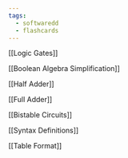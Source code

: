 ```yaml
---
tags:
  - softwaredd
  - flashcards
---
```

[[Logic Gates]]

[[Boolean Algebra Simplification]]

[[Half Adder]]

[[Full Adder]]

[[Bistable Circuits]]

[[Syntax Definitions]]

[[Table Format]]
